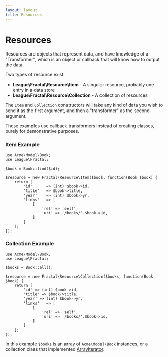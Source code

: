 ```yaml
---
layout: layout
title: Resources
---
```


# Resources

Resources are objects that represent data, and have knowledge of a "Transformer", which is 
an object or callback that will know how to output the data.

Two types of resource exist:

* **League\Fractal\Resource\Item** - A singular resource, probably one entry in a data store
* **League\Fractal\Resource\Collection** - A collection of resources

The `Item` and `Collection` constructors will take any kind of data you wish to send it
as the first argument, and then a "transformer" as the second argument. 

These examples use callback transformers instead of creating classes, purely for demonstrative 
purposes.

### Item Example

~~~.language-php
use Acme\Model\Book;
use League\Fractal;

$book = Book::find($id);

$resource = new Fractal\Resource\Item($book, function(Book $book) {
    return [
        'id'      => (int) $book->id,
        'title'   => $book->title,
        'year'    => (int) $book->yr,
        'links'   => [
            [
                'rel' => 'self',
                'uri' => '/books/'.$book->id,
            ]
        ]
    ];
});
~~~

### Collection Example

~~~.language-php
use Acme\Model\Book;
use League\Fractal;

$books = Book::all();

$resource = new Fractal\Resource\Collection($books, function(Book $book) {
    return [
        'id' => (int) $book->id,
        'title' => $book->title,
        'year' => (int) $book->yr,
        'links'   => [
            [
                'rel' => 'self',
                'uri' => '/books/'.$book->id,
            ]
        ]
    ];
});
~~~

In this example `$books` is an array of `Acme\Model\Book` instances, or a collection class 
that implemented [ArrayIterator].

[ArrayIterator]: http://php.net/ArrayIterator
